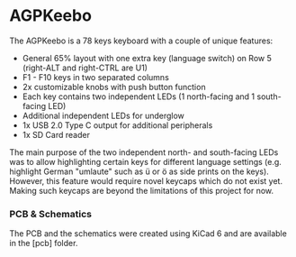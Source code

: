 # AGPKeebo

The AGPKeebo is a 78 keys keyboard with a couple of unique features:

* General 65% layout with one extra key (language switch) on Row 5 (right-ALT and right-CTRL are U1)
* F1 - F10 keys in two separated columns
* 2x customizable knobs with push button function
* Each key contains two independent LEDs (1 north-facing and 1 south-facing LED)
* Additional independent LEDs for underglow
* 1x USB 2.0 Type C output for additional peripherals
* 1x SD Card reader

The main purpose of the two independent north- and south-facing LEDs was to allow highlighting certain keys for different language settings (e.g. highlight German "umlaute" such as ü or ö as side prints on the keys). However, this feature would require novel keycaps which do not exist yet. Making such keycaps are beyond the limitations of this project for now.

### PCB & Schematics

The PCB and the schematics were created using KiCad 6 and are available in the [pcb] folder.